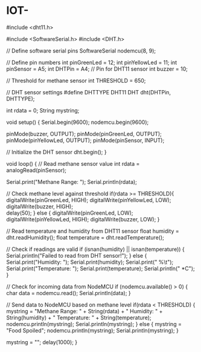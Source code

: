 # IOT-
#include <dht11.h>

#include <SoftwareSerial.h>
#include <DHT.h>

// Define software serial pins
SoftwareSerial nodemcu(8, 9);

// Define pin numbers
int pinGreenLed = 12;
int pinYellowLed = 11;
int pinSensor = A5;
int DHTPin = A4;  // Pin for DHT11 sensor
int buzzer = 10;

// Threshold for methane sensor
int THRESHOLD = 650;

// DHT sensor settings
#define DHTTYPE DHT11
DHT dht(DHTPin, DHTTYPE);

int rdata = 0;
String mystring;

void setup() {
  Serial.begin(9600);
  nodemcu.begin(9600);

  pinMode(buzzer, OUTPUT);
  pinMode(pinGreenLed, OUTPUT);
  pinMode(pinYellowLed, OUTPUT);
  pinMode(pinSensor, INPUT);

  // Initialize the DHT sensor
  dht.begin();
}

void loop() {
  // Read methane sensor value
  int rdata = analogRead(pinSensor);

  Serial.print("Methane Range: ");
  Serial.println(rdata);

  // Check methane level against threshold
  if(rdata >= THRESHOLD){
    digitalWrite(pinGreenLed, HIGH);
    digitalWrite(pinYellowLed, LOW);
    digitalWrite(buzzer, HIGH);  
    delay(50);
  } else {
    digitalWrite(pinGreenLed, LOW);
    digitalWrite(pinYellowLed, HIGH);
    digitalWrite(buzzer, LOW);
  }
 
  // Read temperature and humidity from DHT11 sensor
  float humidity = dht.readHumidity();
  float temperature = dht.readTemperature();

  // Check if readings are valid
  if (isnan(humidity) || isnan(temperature)) {
    Serial.println("Failed to read from DHT sensor!");
  } else {
    Serial.print("Humidity: ");
    Serial.print(humidity);
    Serial.print(" %\t");
    Serial.print("Temperature: ");
    Serial.print(temperature);
    Serial.println(" *C");
  }

  // Check for incoming data from NodeMCU
  if (nodemcu.available() > 0) {
    char data = nodemcu.read();
    Serial.println(data);
  }

  // Send data to NodeMCU based on methane level
  if(rdata < THRESHOLD) {
    mystring = "Methane Range: " + String(rdata) + " Humidity: " + String(humidity) + " Temperature: " + String(temperature);
    nodemcu.println(mystring);
    Serial.println(mystring);
  } else {
    mystring = "Food Spoiled";
    nodemcu.println(mystring);
    Serial.println(mystring);
  }

  mystring = "";
  delay(1000);
}
